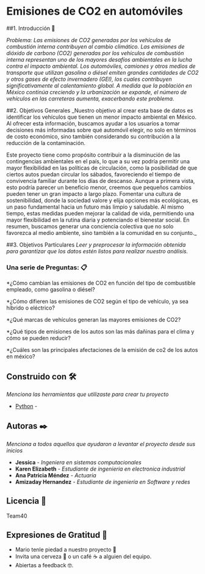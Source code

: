 # Emisiones de CO2 en automóviles

##1. Introducción 🚀

_Problema: Las emisiones de CO2 generadas por los vehículos de combustión interna contribuyen al cambio climático.
Las emisiones de dióxido de carbono (CO2) generadas por los vehículos de combustión interna representan uno de los mayores desafíos ambientales en la lucha contra el impacto ambiental. Los automóviles, camiones y otros medios de transporte que utilizan gasolina o diésel emiten grandes cantidades de CO2 y otros gases de efecto invernadero (GEI), los cuales contribuyen significativamente al calentamiento global. A medida que la población en México continúa creciendo y la urbanización se expande, el número de vehículos en las carreteras aumenta, exacerbando este problema._

##2. Objetivos Generales
_Nuestro objetivo al crear esta base de datos es identificar los vehículos que tienen un menor impacto ambiental en México. Al ofrecer esta información, buscamos ayudar a los usuarios a tomar decisiones más informadas sobre qué automóvil elegir, no solo en términos de costo económico, sino también considerando su contribución a la reducción de la contaminación.

Este proyecto tiene como propósito contribuir a la disminución de las contingencias ambientales en el país, lo que a su vez podría permitir una mayor flexibilidad en las políticas de circulación, como la posibilidad de que ciertos autos puedan circular los sábados, favoreciendo el tiempo de convivencia familiar durante los días de descanso. Aunque a primera vista, esto podría parecer un beneficio menor, creemos que pequeños cambios pueden tener un gran impacto a largo plazo. Fomentar una cultura de sostenibilidad, donde la sociedad valore y elija opciones más ecológicas, es un paso fundamental hacia un futuro más limpio y saludable. Al mismo tiempo, estas medidas pueden mejorar la calidad de vida, permitiendo una mayor flexibilidad en la rutina diaria y potenciando el bienestar social. En resumen, buscamos generar una conciencia colectiva que no solo favorezca al medio ambiente, sino también a la comunidad en su conjunto._

##3. Objetivos Particulares
_Leer y preprocesar la información obtenida para garantizar que los datos estén listos para realizar nuestro análisis._


### Una serie de Preguntas: 📋
*¿Cómo cambian las emisiones de CO2 en función del tipo de combustible empleado, como gasolina o diésel?

*¿Cómo difieren las emisiones de CO2 según el tipo de vehículo, ya sea híbrido o eléctrico? 

*¿Qué marcas de vehículos generan las mayores emisiones de CO2?

*¿Qué tipos de emisiones de los autos son las más dañinas para el clima y cómo se pueden reducir?

*¿Cuáles son las principales afectaciones de la emisión de co2 de los autos en méxico?



## Construido con 🛠️

_Menciona las herramientas que utilizaste para crear tu proyecto_

* [Python](https://www.python.org/) - 

## Autoras ✒️

_Menciona a todos aquellos que ayudaron a levantar el proyecto desde sus inicios_


* **Jessica** - *Ingeniera en sistemas computacionales* 
* **Karen Elizabeth** - *Estudiante de ingenieria en electronica industrial*
* **Ana Patricia Méndez** - *Actuaria* 
* **Amizaday Hernandez** - *Estudiante de ingeniería en Software y redes*


## Licencia 📄

Team40

## Expresiones de Gratitud 🎁

* Mario tenle piedad a nuestro proyecto 📢
* Invita una cerveza 🍺 o un café ☕ a alguien del equipo. 
* Abiertas a feedback 🤓.
